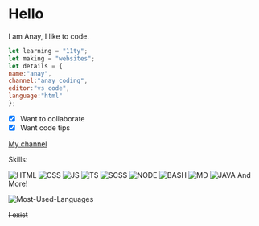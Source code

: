 # Hello
I am Anay, I like to code.
```javascript
let learning = "11ty";
let making = "websites";
let details = {
name:"anay",
channel:"anay coding",
editor:"vs code",
language:"html"
};
```
- [x] Want to collaborate
- [x] Want code tips

[My channel](https://www.youtube.com/channel/UC5XnK0w5eBOBG4-m7eJCF4g?sub_confirmation=1)

Skills: 

![HTML](https://img.shields.io/badge/HTML-orange?style=for-the-badge&logo=HTML5&logoColor=white)
![CSS](https://img.shields.io/badge/CSS-cyan?style=for-the-badge&logo=CSS3&logoColor=white)
![JS](https://img.shields.io/badge/JS-yellow?style=for-the-badge&logo=JAVASCRIPT&logoColor=white)
![TS](https://img.shields.io/badge/TS-blue?style=for-the-badge&logo=TYPESCRIPT&logoColor=white)
![SCSS](https://img.shields.io/badge/SCSS-hotpink?style=for-the-badge&logo=SASS&logoColor=white)
![NODE](https://img.shields.io/badge/NODE-green?style=for-the-badge&logo=NODE.JS&logoColor=white)
![BASH](https://img.shields.io/badge/BASH-lime?style=for-the-badge&logo=GNUBASH&logoColor=white)
![MD](https://img.shields.io/badge/MD-black?style=for-the-badge&logo=MARKDOWN&logoColor=white)
![JAVA](https://img.shields.io/badge/JAVA-007396?style=for-the-badge&logo=JAVA&logoColor=white)
And More!

![Most-Used-Languages](https://github-readme-stats.vercel.app/api/top-langs/?username=anay-v2&layout=compact&bg_color=060f2c&text_color=fff)



~~I exist~~
